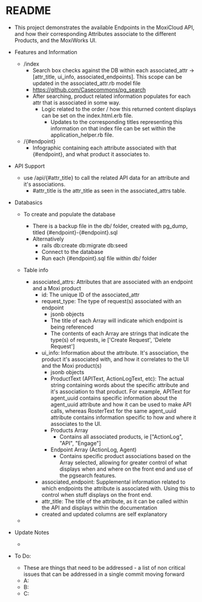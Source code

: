 # README

* This project demonstrates the available Endpoints in the MoxiCloud API, and how their corresponding Attributes associate to the different Products, and the MoxiWorks UI.

* Features and Information
    - /index
        - Search box checks against the DB within each associated_attr -> [attr_title, ui_info, associated_endpoints]. This scope can be updated in the associated_attr.rb model file
        - https://github.com/Casecommons/pg_search
        - After searching, product related information populates for each attr that is associated in some way.
            - Logic related to the order / how this returned content displays can be set on the index.html.erb file.
                - Updates to the corresponding titles representing this information on that index file can be set within the application_helper.rb file.
   - /{#endpoint}
        - Infographic containing each attribute associated with that {#endpoint}, and what product it associates to.

* API Support
    - use /api/{#attr_title} to call the related API data for an attribute and it's associations.
        - #attr_title is the attr_title as seen in the associated_attrs table.
        
* Databasics
    - To create and populate the database
        - There is a backup file in the db/ folder, created with pg_dump, titled {#endpoint}-{#endpoint}.sql
        - Alternatively
            - rails db:create db:migrate db:seed
            - Connect to the database
            - Run each {#endpoint}.sql file within db/ folder
    - Table info
        - associated_attrs: Attributes that are associated with an endpoint and a Moxi product
            - id: The unique ID of the associated_attr
            - request_type: The type of request(s) associated with an endpoint
                - jsonb objects
                - The title of each Array will indicate which endpoint is being referenced
                - The contents of each Array are strings that indicate the type(s) of requests, ie ['Create Request', 'Delete Request']
            - ui_info: Information about the attribute. It's association, the product it's associated with, and how it correlates to the UI and the Moxi product(s)
                - jsonb objects
                - ProductText (APIText, ActionLogText, etc): The actual string containing words about the specific attribute and it's association to that product. For example, APIText for agent_uuid contains specific information about the agent_uuid attribute and how it can be used to make API calls, whereas RosterText for the same agent_uuid attribute contains information specific to how and where it associates to the UI.
                - Products Array
                    - Contains all associated products, ie ["ActionLog", "API", "Engage"]
                - Endpoint Array (ActionLog, Agent)
                    - Contains specific product associations based on the Array selected, allowing for greater control of what displays when and where on the front end and use of the pgsearch features.
            - associated_endpoint: Supplemental information related to which endpoints the attribute is associated with. Using this to control when stuff displays on the front end.
            - attr_title: The title of the attribute, as it can be called within the API and displays within the documentation
            - created and updated columns are self explanatory
    
    -

* Update Notes
    
    - 

* To Do:
    - These are things that need to be addressed - a list of non critical issues that can be addressed in a single commit moving forward
    - A:
    - B:
    - C: 
